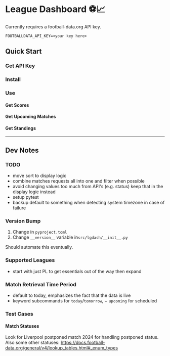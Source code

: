 # League Dashboard ⚽📈

Currently requires a football-data.org API key.

```
FOOTBALLDATA_API_KEY=<your key here>
```


## Quick Start

### Get API Key

### Install

### Use

#### Get Scores

#### Get Upcoming Matches

#### Get Standings




---

## Dev Notes

### TODO

- move sort to display logic
- combine matches requests all into one and filter when possible
- avoid changing values too much from API's (e.g. status) keep that in the display logic instead
- setup pytest
- backup default to something when detecting system timezone in case of failure

### Version Bump

1. Change in `pyproject.toml`
2. Change `__version__` variable in`src/lgdash/__init__.py`

Should automate this eventually.

### Supported Leagues 

- start with just PL to get essentials out of the way then expand

### Match Retrieval Time Period

- default to today, emphasizes the fact that the data is live 
- keyword subcommands for `today`/`tomorrow`, + `upcoming` for scheduled

### Test Cases

#### Match Statuses

Look for Liverpool postponed match 2024 for handling postponed status.
Also some other statuses: https://docs.football-data.org/general/v4/lookup_tables.html#_enum_types
